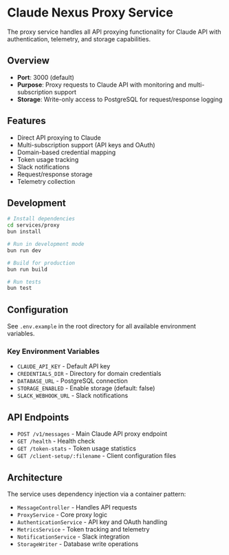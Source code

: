 # Claude Nexus Proxy Service

The proxy service handles all API proxying functionality for Claude API with authentication, telemetry, and storage capabilities.

## Overview

- **Port**: 3000 (default)
- **Purpose**: Proxy requests to Claude API with monitoring and multi-subscription support
- **Storage**: Write-only access to PostgreSQL for request/response logging

## Features

- Direct API proxying to Claude
- Multi-subscription support (API keys and OAuth)
- Domain-based credential mapping
- Token usage tracking
- Slack notifications
- Request/response storage
- Telemetry collection

## Development

```bash
# Install dependencies
cd services/proxy
bun install

# Run in development mode
bun run dev

# Build for production
bun run build

# Run tests
bun test
```

## Configuration

See `.env.example` in the root directory for all available environment variables.

### Key Environment Variables

- `CLAUDE_API_KEY` - Default API key
- `CREDENTIALS_DIR` - Directory for domain credentials
- `DATABASE_URL` - PostgreSQL connection
- `STORAGE_ENABLED` - Enable storage (default: false)
- `SLACK_WEBHOOK_URL` - Slack notifications

## API Endpoints

- `POST /v1/messages` - Main Claude API proxy endpoint
- `GET /health` - Health check
- `GET /token-stats` - Token usage statistics
- `GET /client-setup/:filename` - Client configuration files

## Architecture

The service uses dependency injection via a container pattern:

- `MessageController` - Handles API requests
- `ProxyService` - Core proxy logic
- `AuthenticationService` - API key and OAuth handling
- `MetricsService` - Token tracking and telemetry
- `NotificationService` - Slack integration
- `StorageWriter` - Database write operations
